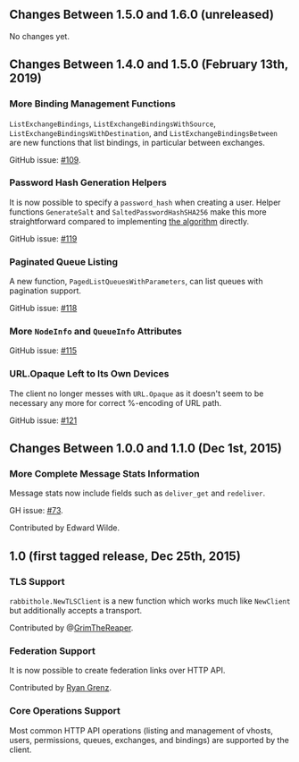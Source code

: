 ## Changes Between 1.5.0 and 1.6.0 (unreleased)

No changes yet.


## Changes Between 1.4.0 and 1.5.0 (February 13th, 2019)

### More Binding Management Functions

`ListExchangeBindings`, `ListExchangeBindingsWithSource`, `ListExchangeBindingsWithDestination`,
and `ListExchangeBindingsBetween` are new functions that list bindings,
in particular between exchanges.

GitHub issue: [#109](https://github.com/michaelklishin/rabbit-hole/pull/109).

### Password Hash Generation Helpers

It is now possible to specify a `password_hash` when creating a user.
Helper functions `GenerateSalt` and `SaltedPasswordHashSHA256` make this more
straightforward compared to implementing [the algorithm](http://www.rabbitmq.com/passwords.html#computing-password-hash)
directly.

GitHub issue: [#119](https://github.com/michaelklishin/rabbit-hole/pull/119)

### Paginated Queue Listing

A new function, `PagedListQueuesWithParameters`, can list queues with pagination support.

GitHub issue: [#118](https://github.com/michaelklishin/rabbit-hole/pull/118)

### More `NodeInfo` and `QueueInfo` Attributes

GitHub issue: [#115](https://github.com/michaelklishin/rabbit-hole/issues/115)

### URL.Opaque Left to Its Own Devices

The client no longer messes with `URL.Opaque` as it doesn't seem to
be necessary any more for correct %-encoding of URL path.

GitHub issue: [#121](https://github.com/michaelklishin/rabbit-hole/issues/121)


## Changes Between 1.0.0 and 1.1.0 (Dec 1st, 2015)

### More Complete Message Stats Information

Message stats now include fields such as `deliver_get` and `redeliver`.

GH issue: [#73](https://github.com/michaelklishin/rabbit-hole/pull/73).

Contributed by Edward Wilde.


## 1.0 (first tagged release, Dec 25th, 2015)

### TLS Support

`rabbithole.NewTLSClient` is a new function which works
much like `NewClient` but additionally accepts a transport.

Contributed by @[GrimTheReaper](https://github.com/GrimTheReaper).

### Federation Support

It is now possible to create federation links
over HTTP API.

Contributed by [Ryan Grenz](https://github.com/grenzr-bskyb).

### Core Operations Support

Most common HTTP API operations (listing and management of
vhosts, users, permissions, queues, exchanges, and bindings)
are supported by the client.
